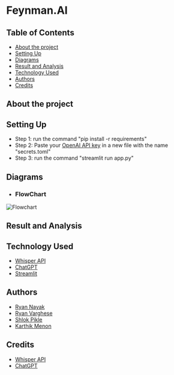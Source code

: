 # Feynman.AI


## Table of Contents
* [About the project](#about-the-project)
* [Setting Up](#setting-up)
* [Diagrams](#diagrams)
* [Result and Analysis](#result-and-analysis)
* [Technology Used](#technology-used)
* [Authors](#authors)
* [Credits](#credits)


## About the project


## Setting Up
- Step 1: run the command "pip install -r requirements"
- Step 2: Paste your [OpenAI API key](https://platform.openai.com/account/api-keys) in a new file with the name "secrets.toml"
- Step 3: run the command "streamlit run app.py"

## Diagrams
- ### **FlowChart**
![Flowchart](https://user-images.githubusercontent.com/59303406/228313163-cbc65662-4600-43b2-b817-7026e11a749a.png)


## Result and Analysis

## Technology Used
- [Whisper API](https://openai.com/research/whisper)
- [ChatGPT](https://openai.com/product/gpt-4)
- [Streamlit](https://streamlit.io/)

## Authors
- [Ryan Nayak](https://github.com/ryannayak28)
- [Ryan Varghese](https://github.com/ryanvarghese)
- [Shlok Pikle](https://github.com/KarMeno)
- [Karthik Menon](https://github.com/ShlokP07)


## Credits
- [Whisper API](https://openai.com/research/whisper)
- [ChatGPT](https://openai.com/product/gpt-4)
